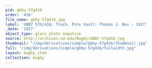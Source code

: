 ```yaml
---
pid: gbby-57g416
order: '416'
file_name: gbby-57g416.jpg
label: 'GBBY 57G/416: Track, Pole Vault: Thomas J. Bov - 1927'
_date: '1927'
object_type: glass plate negative
source: http://archives.nd.edu/Bagby/GBBY-57g416.jpg
thumbnail: "/img/derivatives/simple/gbby-57g416/thumbnail.jpg"
full: "/img/derivatives/simple/gbby-57g416/fullwidth.jpg"
layout: bagby_item
collection: bagby
---
```


